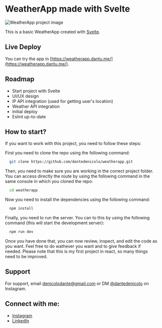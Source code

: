 # WeatherApp made with Svelte

![WeatherApp project image](https://i.imgur.com/Dn8qYR5.png)

This is a basic WeatherApp created with [Svelte](https://svelte.dev/).

## Live Deploy

You can try the app in [https://weatherapp.dantu.me/](https://weatherapp.dantu.me/).

## Roadmap

- Start project with Svelte
- UI/UX design
- IP API integration (used for getting user's location)
- Weather API integration
- Initial deploy
- Eslint up-to-date

## How to start?

If you want to work with this project, you need to follow these steps:

First you need to clone the repo using the following command:

```bash
  git clone https://github.com/dantedenicolo/weatherapp.git
```

Then, you need to make sure you are working in the correct project folder. You can access directly the route by using the following command in the same console in which you cloned the repo:

```bash
  cd weatherapp
```

Now you need to install the dependencies using the following command:

```bash
  npm install
```

Finally, you need to run the server. You can to this by using the following command (this will start the development server):

```bash
  npm run dev
```

Once you have done that, you can now review, inspect, and edit the code as you want. Feel free to do wathever you want and to give feedback if needed. Please note that this is my first project in react, so many things need to be improved.

## Support

For support, email denicolodante@gmail.com or DM [@dantedenicolo](https://instagram.com/dantedenicolo) on Instagram.

## Connect with me:

- [Instagram](https://instagram.com/dantedenicolo)
- [LinkedIn](https://www.linkedin.com/in/dantedenicolo/)
